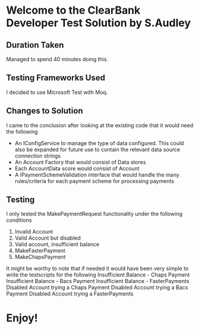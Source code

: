# Welcome to the ClearBank Developer Test Solution by S.Audley
## Duration Taken
Managed to spend 40 minutes doing this.
## Testing Frameworks Used
I decided to use Microsoft Test with Moq.
## Changes to Solution 
I came to the conclusion after looking at the existing code that it would need the following

- An IConfigService to manage the type of data configured. This could also be expanded for future use to contain the relevant data source connection strings
- An Account Factory that would consist of Data stores
- Each AccountData score would consist of Account 
- A IPaymentSchemeValidation interface that would handle the many rules/criteria for each payment scheme for processing payments 
## Testing
 I only tested the MakePaymentRequest functionality under the following conditions

1. Invalid Account
2. Valid Account but disabled
3. Valid account, insufficient balance
4. MakeFasterPayment
5. MakeChapsPayment

It might be worthy to note that if needed it would have been very simple to write the testscripts for the following
Insufficient Balance - Chaps Payment
Insufficient Balance - Bacs Payment
Insufficient Balance - FasterPayments
Disabled Account trying a Chaps Payment
Disabled Account trying a Bacs Payment
Disabled Account trying a FasterPayments
# Enjoy!

